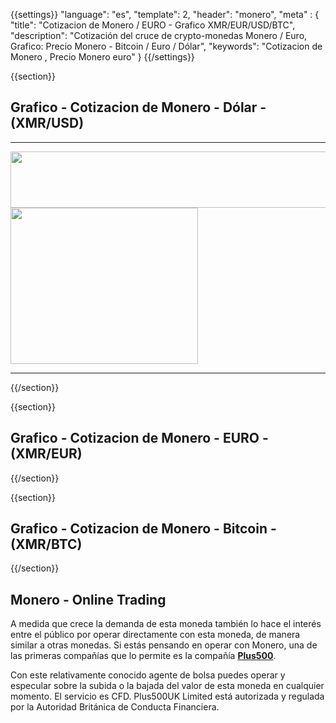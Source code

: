 {{settings}}
  "language": "es",
  "template": 2,
  "header": "monero",
  "meta" : {
    "title": "Cotizacion de Monero / EURO - Grafico XMR/EUR/USD/BTC",
    "description": "Cotización del cruce de crypto-monedas Monero / Euro, Grafico: Precio Monero  - Bitcoin / Euro / Dólar",
    "keywords": "Cotizacion de Monero , Precio Monero euro"
  }
{{/settings}}

{{section}}


## **Grafico** - Cotizacion de Monero  - Dólar - **(XMR/USD)**

<!-- TradingView Widget BEGIN -->
<script type="text/javascript" src="https://d33t3vvu2t2yu5.cloudfront.net/tv.js"></script>
<script type="text/javascript">
new TradingView.widget({
  "width": '100%',
  "height": 400,
  "symbol": "BITFINEX:XMRUSD",
  "interval": "60",
  "timezone": "Etc/UTC",
  "theme": "White",
  "style": "1",
  "locale": "es",
  "toolbar_bg": "#f1f3f6",
  "allow_symbol_change": true,
  "hideideas": true,
  "show_popup_button": true,
  "popup_width": "1000",
  "popup_height": "650"
});
</script>
<!-- TradingView Widget END -->

- - - 

<div class="row">
<div class="col-md-8 hidden-sm hidden-xs">
<a href="http://blog.forexsrovnavac.cz/spain"  target="_blank">
 <img src="http://cdn.plus500.com/Media/Banners/970x90/28718.gif?set=Cryptocurrencies_CySec" width="1125" height="90"/>
</a>
</div>
<div class="col-sm-6 col-xs-12 hidden-md hidden-lg">
<a href="http://blog.forexsrovnavac.cz/spain"  target="_blank">
 <img src="http://cdn.plus500.com/Media/Banners/300x250/28708.gif?set=Cryptocurrencies_CySec" width="300" height="250"/>
</a>
</div>
</div>

- - -

{{/section}}



{{section}}


## **Grafico** - Cotizacion de Monero - EURO - **(XMR/EUR)**


<!-- TradingView Widget BEGIN -->
<script type="text/javascript">
baseUrl = "https://widgets.cryptocompare.com/";
var scripts = document.getElementsByTagName("script");
var embedder = scripts[ scripts.length - 1 ];
(function (){
var appName = encodeURIComponent(window.location.hostname);
if(appName==""){appName="local";}
var s = document.createElement("script");
s.type = "text/javascript";
s.async = true;
var theUrl = baseUrl+'serve/v3/coin/chart?fsym=XMR&tsyms=EUR,';
s.src = theUrl + ( theUrl.indexOf("?") >= 0 ? "&" : "?") + "app=" + appName;
embedder.parentNode.appendChild(s);
})();
</script>
<!-- TradingView Widget END -->


{{/section}}





{{section}}

## **Grafico** - Cotizacion de Monero - Bitcoin - **(XMR/BTC)**

<!-- TradingView Widget BEGIN -->
<script type="text/javascript" src="https://d33t3vvu2t2yu5.cloudfront.net/tv.js"></script>
<script type="text/javascript">
new TradingView.widget({
  "width": '100%',
  "height": 400,
  "symbol": "BITFINEX:XMRBTC",
  "interval": "60",
  "timezone": "Etc/UTC",
  "theme": "White",
  "style": "1",
  "locale": "es",
  "toolbar_bg": "#f1f3f6",
  "allow_symbol_change": true,
  "hideideas": true,
  "show_popup_button": true,
  "popup_width": "1000",
  "popup_height": "650"
});
</script>
<!-- TradingView Widget END -->


{{/section}}

## Monero - Online Trading

A medida que crece la demanda de esta moneda también lo hace el interés entre el público por operar directamente con esta moneda, de manera similar a otras monedas. Si estás pensando en operar con Monero, una de las primeras compañías que lo permite es la compañía [**Plus500**](http://blog.forexsrovnavac.cz/spain). 

Con este relativamente conocido agente de bolsa puedes operar y especular sobre la subida o la bajada del valor de esta moneda en cualquier momento. El servicio es CFD. Plus500UK Limited está autorizada y regulada  por la Autoridad Británica de Conducta Financiera.